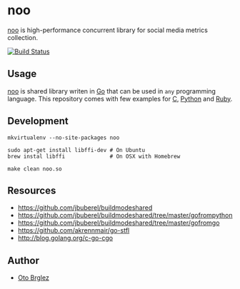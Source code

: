 # noo

[noo] is high-performance concurrent library for social media metrics collection.

[![Build Status](https://travis-ci.org/otobrglez/noo.svg?branch=master)](https://travis-ci.org/otobrglez/noo)

## Usage

[noo] is shared library writen in [Go] that can be used in `any` programming language.
This repository comes with few examples for [C](test-integration/c/test.c), [Python](test-integration/python/test.py) and [Ruby](test-integration/ruby/test.rb).

## Development

    mkvirtualenv --no-site-packages noo

    sudo apt-get install libffi-dev # On Ubuntu
    brew instal libffi              # On OSX with Homebrew

    make clean noo.so

## Resources

- https://github.com/jbuberel/buildmodeshared
- https://github.com/jbuberel/buildmodeshared/tree/master/gofrompython
- https://github.com/jbuberel/buildmodeshared/tree/master/gofromgo
- https://github.com/akrennmair/go-stfl
- http://blog.golang.org/c-go-cgo

## Author

- [Oto Brglez](http://github.com/otobrglez)

[noo]:http://github.com/otobrglez/noo
[Go]:https://golang.org/
